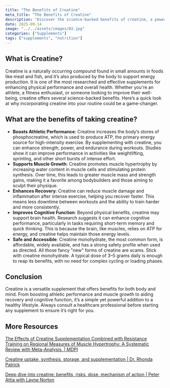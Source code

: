 ```yaml
---
title: "The Benefits of Creatine"
meta_title: "The Benefits of Creatine"
description: "Discover the science-backed benefits of creatine, a powerful supplement that enhances athletic performance, supports muscle growth, aids recovery, and boosts cognitive function."
date: 2025-09-14
image: "../../assets/images/02.jpg"
categories: ["Supplements"]
tags: ["supplements", "nutrition"]
---
```


## **What is Creatine?**

Creatine is a naturally occurring compound found in small amounts in foods like meat and fish, and it’s also produced by the body to support energy production. It is one of the most researched and effective supplements for enhancing physical performance and overall health. Whether you're an athlete, a fitness enthusiast, or someone looking to improve their well-being, creatine offers several science-backed benefits. Here’s a quick look at why incorporating creatine into your routine could be a game-changer.

## **What are the benefits of taking creatine?**

- **Boosts Athletic Performance**: Creatine increases the body’s stores of phosphocreatine, which is used to produce ATP, the primary energy source for high-intensity exercise. By supplementing with creatine, you can enhance strength, power, and endurance during workouts. Studies show it can improve performance in activities like weightlifting, sprinting, and other short bursts of intense effort.
- **Supports Muscle Growth**: Creatine promotes muscle hypertrophy by increasing water content in muscle cells and stimulating protein synthesis. Over time, this leads to greater muscle mass and strength gains, making it a favorite among bodybuilders and those aiming to sculpt their physique.
- **Enhances Recovery**: Creatine can reduce muscle damage and inflammation after intense exercise, helping you recover faster. This means less downtime between workouts and the ability to train harder and more consistently.
- **Improves Cognitive Function**: Beyond physical benefits, creatine may support brain health. Research suggests it can enhance cognitive performance, particularly in tasks requiring short-term memory and quick thinking. This is because the brain, like muscles, relies on ATP for energy, and creatine helps maintain those energy levels.
- **Safe and Accessible**: Creatine monohydrate, the most common form, is affordable, widely available, and has a strong safety profile when used as directed. All those fancy "new" forms of creatine are scams. Stick with creatine monohydrate. A typical dose of 3–5 grams daily is enough to reap its benefits, with no need for complex cycling or loading phases.  
 


## **Conclusion**

Creatine is a versatile supplement that offers benefits for both body and mind. From boosting athletic performance and muscle growth to aiding recovery and cognitive function, it’s a simple yet powerful addition to a healthy lifestyle. Always consult a healthcare professional before starting any supplement to ensure it’s right for you.

## **More Resources**

[The Effects of Creatine Supplementation Combined with Resistance Training on Regional Measures of Muscle Hypertrophy: A Systematic Review with Meta-Analysis. | MDPI](https://www.mdpi.com/2072-6643/15/9/2116)

[Creatine uptake, synthesis, storage, and supplementation | Dr. Rhonda Patrick](https://www.foundmyfitness.com/topics/creatine)

[Deep dive into creatine: benefits, risks, dose, mechanism of action | Peter Attia with Layne Norton](https://www.youtube.com/watch?v=PD8-CJ6OuAQ)


